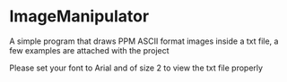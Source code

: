 # ImageManipulator
A simple program that draws PPM ASCII format images inside a txt file, a few examples are attached with the project

Please set your font to Arial and of size 2 to view the txt file properly
